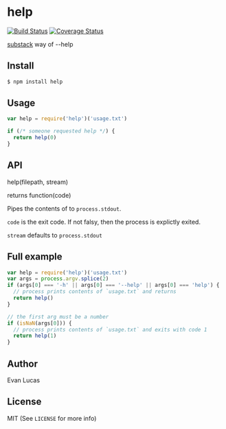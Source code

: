 # help

[![Build Status](https://travis-ci.org/evanlucas/help.svg)](https://travis-ci.org/evanlucas/help)
[![Coverage Status](https://coveralls.io/repos/evanlucas/help/badge.svg?branch=master&service=github)](https://coveralls.io/github/evanlucas/help?branch=master)

[substack](https://github.com/substack) way of --help

## Install

```bash
$ npm install help
```

## Usage

```js
var help = require('help')('usage.txt')

if (/* someone requested help */) {
  return help(0)
}
```

## API

help(filepath, stream)

returns function(code)

Pipes the contents of <filepath> to `process.stdout`.

`code` is the exit code. If not falsy, then the process is explictly exited.

`stream` defaults to `process.stdout`

## Full example

```js
var help = require('help')('usage.txt')
var args = process.argv.splice(2)
if (args[0] === '-h' || args[0] === '--help' || args[0] === 'help') {
  // process prints contents of `usage.txt` and returns
  return help()
}

// the first arg must be a number
if (isNaN(args[0])) {
  // process prints contents of `usage.txt` and exits with code 1
  return help(1)
}
```

## Author

Evan Lucas

## License

MIT (See `LICENSE` for more info)
